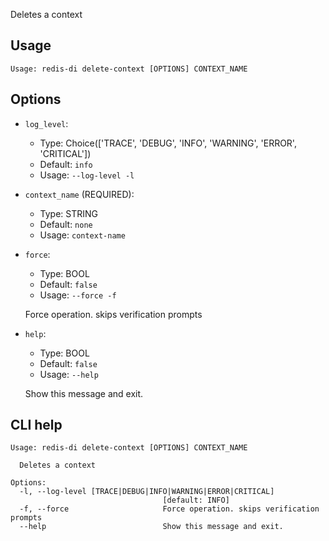 Deletes a context

## Usage

```
Usage: redis-di delete-context [OPTIONS] CONTEXT_NAME
```

## Options

- `log_level`:

  - Type: Choice(['TRACE', 'DEBUG', 'INFO', 'WARNING', 'ERROR', 'CRITICAL'])
  - Default: `info`
  - Usage: `--log-level
-l`

- `context_name` (REQUIRED):

  - Type: STRING
  - Default: `none`
  - Usage: `context-name`

- `force`:

  - Type: BOOL
  - Default: `false`
  - Usage: `--force
-f`

  Force operation. skips verification prompts

- `help`:

  - Type: BOOL
  - Default: `false`
  - Usage: `--help`

  Show this message and exit.

## CLI help

```
Usage: redis-di delete-context [OPTIONS] CONTEXT_NAME

  Deletes a context

Options:
  -l, --log-level [TRACE|DEBUG|INFO|WARNING|ERROR|CRITICAL]
                                  [default: INFO]
  -f, --force                     Force operation. skips verification prompts
  --help                          Show this message and exit.
```
